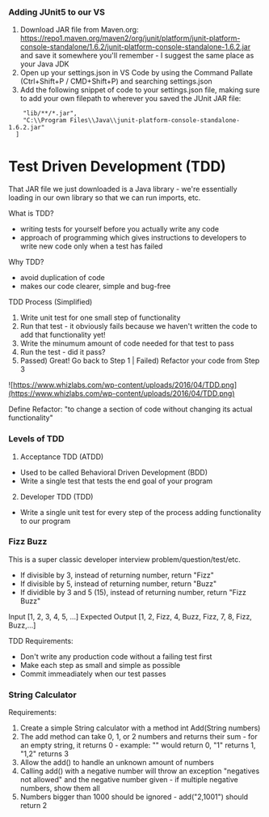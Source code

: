 ### Adding JUnit5 to our VS

1. Download JAR file from Maven.org: https://repo1.maven.org/maven2/org/junit/platform/junit-platform-console-standalone/1.6.2/junit-platform-console-standalone-1.6.2.jar and save it somewhere you'll remember - I suggest the same place as your Java JDK
2. Open up your settings.json in VS Code by using the Command Pallate (Ctrl+Shift+P / CMD+Shift+P) and searching settings.json
3. Add the following snippet of code to your settings.json file, making sure to add your own filepath to wherever you saved the JUnit JAR file:

```"java.project.referencedLibraries": [
    "lib/**/*.jar",
    "C:\\Program Files\\Java\\junit-platform-console-standalone-1.6.2.jar"
  ]
```

# Test Driven Development (TDD)

That JAR file we just downloaded is a Java library - we're essentially loading in our own library so that we can run imports, etc.

What is TDD?

- writing tests for yourself before you actually write any code
- approach of programming which gives instructions to developers to write new code only when a test has failed

Why TDD?

- avoid duplication of code
- makes our code clearer, simple and bug-free

TDD Process (Simplified)

1. Write unit test for one small step of functionality
2. Run that test - it obviously fails because we haven't written the code to add that functionality yet!
3. Write the minumum amount of code needed for that test to pass
4. Run the test - did it pass?
5. Passed) Great! Go back to Step 1 | Failed) Refactor your code from Step 3

![https://www.whizlabs.com/wp-content/uploads/2016/04/TDD.png](https://www.whizlabs.com/wp-content/uploads/2016/04/TDD.png)

Define Refactor: "to change a section of code without changing its actual functionality"

### Levels of TDD

1. Acceptance TDD (ATDD)

- Used to be called Behavioral Driven Development (BDD)
- Write a single test that tests the end goal of your program

2. Developer TDD (TDD)

- Write a single unit test for every step of the process adding functionality to our program

### Fizz Buzz

This is a super classic developer interview problem/question/test/etc.

- If divisible by 3, instead of returning number, return "Fizz"
- If divisible by 5, instead of returning number, return "Buzz"
- If dividible by 3 and 5 (15), instead of returning number, return "Fizz Buzz"

Input [1, 2, 3, 4, 5, ...]
Expected Output [1, 2, Fizz, 4, Buzz, Fizz, 7, 8, Fizz, Buzz,...]

TDD Requirements:

- Don't write any production code without a failing test first
- Make each step as small and simple as possible
- Commit immeadiately when our test passes

### String Calculator

Requirements:

1. Create a simple String calculator with a method int Add(String numbers)
2. The add method can take 0, 1, or 2 numbers and returns their sum - for an empty string, it returns 0 - example: "" would return 0, "1" returns 1, "1,2" returns 3
3. Allow the add() to handle an unknown amount of numbers
4. Calling add() with a negative number will throw an exception "negatives not allowed" and the negative number given - if multiple negative numbers, show them all
5. Numbers bigger than 1000 should be ignored - add("2,1001") should return 2
